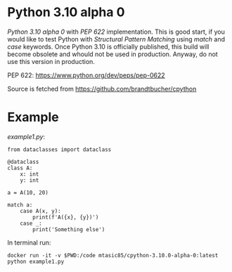 # Python 3.10 alpha 0

*Python 3.10 alpha 0* with *PEP 622* implementation. This is good start, if you would like to test Python with *Structural Pattern Matching* using *match* and *case* keywords. Once Python 3.10 is officially published, this build will become obsolete and whould not be used in production. Anyway, do not use this version in production.

PEP 622: https://www.python.org/dev/peps/pep-0622

Source is fetched from https://github.com/brandtbucher/cpython

# Example

*example1.py*:
```
from dataclasses import dataclass

@dataclass
class A:
    x: int
    y: int

a = A(10, 20)

match a:
    case A(x, y):
        print(f'A({x}, {y})')
    case _:
        print('Something else')
```

In terminal run:
```
docker run -it -v $PWD:/code mtasic85/cpython-3.10.0-alpha-0:latest python example1.py
```
